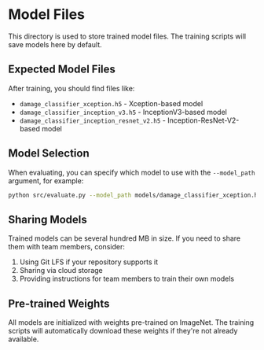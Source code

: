 # Model Files

This directory is used to store trained model files. The training scripts will save models here by default.

## Expected Model Files

After training, you should find files like:

- `damage_classifier_xception.h5` - Xception-based model
- `damage_classifier_inception_v3.h5` - InceptionV3-based model
- `damage_classifier_inception_resnet_v2.h5` - Inception-ResNet-V2-based model

## Model Selection

When evaluating, you can specify which model to use with the `--model_path` argument, for example:

```bash
python src/evaluate.py --model_path models/damage_classifier_xception.h5
```

## Sharing Models

Trained models can be several hundred MB in size. If you need to share them with team members, consider:

1. Using Git LFS if your repository supports it
2. Sharing via cloud storage
3. Providing instructions for team members to train their own models

## Pre-trained Weights

All models are initialized with weights pre-trained on ImageNet. The training scripts will automatically download these weights if they're not already available.
